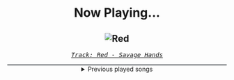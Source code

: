 <div align="center"> 
<h1>Now Playing...</h1>

![Red](https://i.scdn.co/image/ab67616d00001e027f80d5dfbfbf3bdbbcfb4c36)
--
_<samp><a href="https://open.spotify.com/track/7g34QqbvMeyDuzf5IRd1PS">Track: Red - Savage Hands</a></samp>_

<div style="border: 1px #4B5054 solid"></div>
<details>
  <summary>
    Previous played songs
  </summary>
  <table>
    <thead>
      <tr>
        <th>
          Artist
        </th>
        <th>
          Song
        </th>
        <th>
          Link
        </th>
      </tr>
    </thead>
    <tbody>
      <tr><td>Savage Hands</td><td>Red</td><td><a href="https://open.spotify.com/track/7g34QqbvMeyDuzf5IRd1PS">https://open.spotify.com/track/7g34QqbvMeyDuzf5IRd1PS</a></td></tr><tr><td>Bad Omens</td><td>CONCRETE JUNGLE</td><td><a href="https://open.spotify.com/track/6yCysJaY0lFqHnrHvaR4pF">https://open.spotify.com/track/6yCysJaY0lFqHnrHvaR4pF</a></td></tr><tr><td>Alpha Wolf</td><td>Sub-Zero</td><td><a href="https://open.spotify.com/track/1UWb4Kbsax46Xuf1lZmkhC">https://open.spotify.com/track/1UWb4Kbsax46Xuf1lZmkhC</a></td></tr><tr><td>Crystal Lake</td><td>Apollo</td><td><a href="https://open.spotify.com/track/6qZthmNcaK0jlrkMZ3khmy">https://open.spotify.com/track/6qZthmNcaK0jlrkMZ3khmy</a></td></tr><tr><td>Our Last Night</td><td>greedy</td><td><a href="https://open.spotify.com/track/6ZlvKdQSeQuqOaJObnp56f">https://open.spotify.com/track/6ZlvKdQSeQuqOaJObnp56f</a></td></tr><tr><td>Upon A Burning Body</td><td>B.M.F.</td><td><a href="https://open.spotify.com/track/4B3mXYNbVsAwRla3YTiNfw">https://open.spotify.com/track/4B3mXYNbVsAwRla3YTiNfw</a></td></tr><tr><td>Of Virtue</td><td>Cold Blooded</td><td><a href="https://open.spotify.com/track/5HXhEGcukpThXJPz8YvFBT">https://open.spotify.com/track/5HXhEGcukpThXJPz8YvFBT</a></td></tr><tr><td>Of Virtue</td><td>Sinner</td><td><a href="https://open.spotify.com/track/6YkTrLt7sfhoUkr3it1xS5">https://open.spotify.com/track/6YkTrLt7sfhoUkr3it1xS5</a></td></tr><tr><td>Bad Omens</td><td>Just Pretend</td><td><a href="https://open.spotify.com/track/1H4Y9uW4N0LsxJUz0VnaPJ">https://open.spotify.com/track/1H4Y9uW4N0LsxJUz0VnaPJ</a></td></tr><tr><td>Andromida</td><td>These Memories</td><td><a href="https://open.spotify.com/track/1uJAjwDYY3BxdpmkH3ZJJO">https://open.spotify.com/track/1uJAjwDYY3BxdpmkH3ZJJO</a></td></tr><tr><td>Thy Art Is Murder</td><td>Holy War</td><td><a href="https://open.spotify.com/track/74SPa1RfRjNh0jj9BYuPxI">https://open.spotify.com/track/74SPa1RfRjNh0jj9BYuPxI</a></td></tr><tr><td>Suicide Silence</td><td>Last Breath</td><td><a href="https://open.spotify.com/track/7HiN5HVBXzWrfYPp65F8fM">https://open.spotify.com/track/7HiN5HVBXzWrfYPp65F8fM</a></td></tr><tr><td>Kingdom Of Giants</td><td>Bleach</td><td><a href="https://open.spotify.com/track/5S7EeRgYr2T5EqqHhxY6YD">https://open.spotify.com/track/5S7EeRgYr2T5EqqHhxY6YD</a></td></tr><tr><td>Until I Wake</td><td>Octane</td><td><a href="https://open.spotify.com/track/0UvyI8tssmedMUzz1G1oup">https://open.spotify.com/track/0UvyI8tssmedMUzz1G1oup</a></td></tr><tr><td>Alpha Wolf</td><td>A Quiet Place to Die</td><td><a href="https://open.spotify.com/track/0qW7uuJfh6tuDocaamHi0I">https://open.spotify.com/track/0qW7uuJfh6tuDocaamHi0I</a></td></tr><tr><td>Alpha Wolf</td><td>Bleed 4 You</td><td><a href="https://open.spotify.com/track/4HASzlSPiusVmu0UMJhyId">https://open.spotify.com/track/4HASzlSPiusVmu0UMJhyId</a></td></tr><tr><td>Until I Wake</td><td>Fool's Paradise</td><td><a href="https://open.spotify.com/track/4xKXInN5fuZQKr52ITDFVa">https://open.spotify.com/track/4xKXInN5fuZQKr52ITDFVa</a></td></tr><tr><td>Bad Omens</td><td>The Worst In Me</td><td><a href="https://open.spotify.com/track/5IsSDMqDi2YmLjfx5jGDsW">https://open.spotify.com/track/5IsSDMqDi2YmLjfx5jGDsW</a></td></tr><tr><td>Bad Omens</td><td>V.A.N</td><td><a href="https://open.spotify.com/track/1M31zIMamohkItOjLaBbtx">https://open.spotify.com/track/1M31zIMamohkItOjLaBbtx</a></td></tr><tr><td>Attila</td><td>Handshakes With Snakes</td><td><a href="https://open.spotify.com/track/4oztf7RcwAIxhd1gBp0pjg">https://open.spotify.com/track/4oztf7RcwAIxhd1gBp0pjg</a></td></tr>
    </tbody>
  </table>
</details>

</div>

